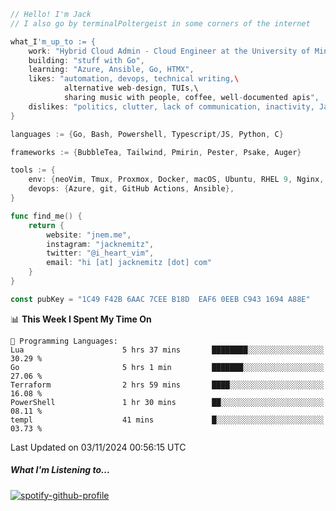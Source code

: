 ```go
// Hello! I'm Jack
// I also go by terminalPoltergeist in some corners of the internet

what_I'm_up_to := {
    work: "Hybrid Cloud Admin - Cloud Engineer at the University of Minnesota",
    building: "stuff with Go",
    learning: "Azure, Ansible, Go, HTMX",
    likes: "automation, devops, technical writing,\
            alternative web-design, TUIs,\
            sharing music with people, coffee, well-documented apis",
    dislikes: "politics, clutter, lack of communication, inactivity, Java",
}

languages := {Go, Bash, Powershell, Typescript/JS, Python, C}

frameworks := {BubbleTea, Tailwind, Pmirin, Pester, Psake, Auger}

tools := {
    env: {neoVim, Tmux, Proxmox, Docker, macOS, Ubuntu, RHEL 9, Nginx, DigitalOcean, Cloudflare},
    devops: {Azure, git, GitHub Actions, Ansible},
}

func find_me() {
    return {
        website: "jnem.me",
        instagram: "jacknemitz",
        twitter: "@i_heart_vim",
        email: "hi [at] jacknemitz [dot] com"
    }
}

const pubKey = "1C49 F42B 6AAC 7CEE B18D  EAF6 0EEB C943 1694 A88E"
```

<!--START_SECTION:waka-->
📊 **This Week I Spent My Time On** 

```text
💬 Programming Languages: 
Lua                      5 hrs 37 mins       ████████░░░░░░░░░░░░░░░░░   30.29 % 
Go                       5 hrs 1 min         ███████░░░░░░░░░░░░░░░░░░   27.06 % 
Terraform                2 hrs 59 mins       ████░░░░░░░░░░░░░░░░░░░░░   16.08 % 
PowerShell               1 hr 30 mins        ██░░░░░░░░░░░░░░░░░░░░░░░   08.11 % 
templ                    41 mins             █░░░░░░░░░░░░░░░░░░░░░░░░   03.73 % 
```


 Last Updated on 03/11/2024 00:56:15 UTC
<!--END_SECTION:waka-->

##### What I'm Listening to...

[![spotify-github-profile](https://jnem.me/listening-item?maxAge=2592000)](https://jnem.me/listening)
